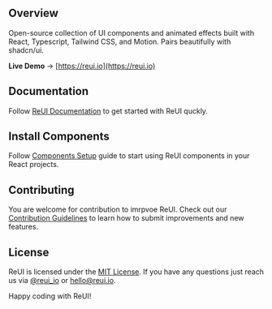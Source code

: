 ## Overview

Open-source collection of UI components and animated effects built with React, Typescript, Tailwind CSS, and Motion. Pairs beautifully with shadcn/ui.

**Live Demo** → [https://reui.io](https://reui.io)

## Documentation

Follow [ReUI Documentation](https://reui.io/docs) to get started with ReUI quckly.

## Install Components

Follow [Components Setup](https://reui.io/docs/installation) guide to start using ReUI components in your React projects.

## Contributing

You are welcome for contribution to imrpvoe ReUI.
Check out our [Contribution Guidelines](https://github.com/keenthemes/reui/blob/main/CONTRIBUTING.md)
to learn how to submit improvements and new features.

## License

ReUI is licensed under the [MIT License](https://github.com/keenthemes/reui/blob/main/LICENSE.md).
If you have any questions just reach us via [@reui_io](https://x.com/reui_io) or [hello@reui.io](mailto:hello@reui.io).

Happy coding with ReUI!
